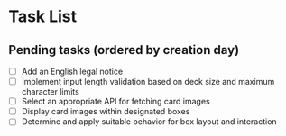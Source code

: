 # Task List
## Pending tasks (ordered by creation day)

- [ ] Add an English legal notice
- [ ] Implement input length validation based on deck size and maximum character limits
- [ ] Select an appropriate API for fetching card images
- [ ] Display card images within designated boxes
- [ ] Determine and apply suitable behavior for box layout and interaction